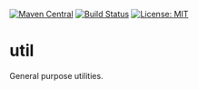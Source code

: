 [![Maven Central](https://img.shields.io/maven-central/v/com.github.gv2011/util-parent.svg)](https://search.maven.org/#search|ga|1|g%3A%22com.github.gv2011%22%20AND%20a%3A%22util-parent%22)
[![Build Status](https://travis-ci.org/gv2011/util-parent.svg?branch=master)](https://travis-ci.org/gv2011/util-parent)
[![License: MIT](https://img.shields.io/badge/License-MIT-green.svg)](https://opensource.org/licenses/MIT)

# util

General purpose utilities.
